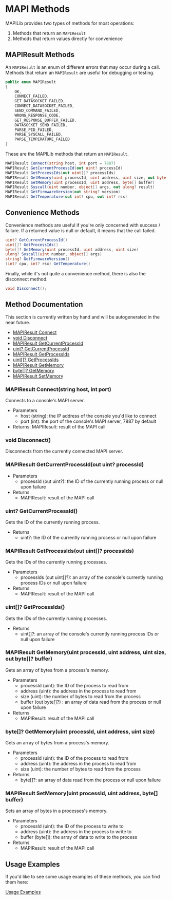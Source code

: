 # MAPI Methods

MAPILib provides two types of methods for most operations:

1. Methods that return an `MAPIResult`
2. Methods that return values directly for convenience

## MAPIResult Methods

An `MAPIResult` is an enum of different errors that may occur during a call. Methods that return an `MAPIResult` are useful for debugging or testing.

```C#
public enum MAPIResult
{
    OK,
    CONNECT_FAILED,
    GET_DATASOCKET_FAILED,
    CONNECT_DATASOCKET_FAILED,
    SEND_COMMAND_FAILED,
    WRONG_RESPONSE_CODE,
    GET_RESPONSE_BUFFER_FAILED,
    DATASOCKET_SEND_FAILED,
    PARSE_PID_FAILED,
    PARSE_SYSCALL_FAILED,
    PARSE_TEMPERATURE_FAILED
}
```

These are the MAPILib methods that return an `MAPIResult`.

```C#
MAPIResult Connect(string host, int port = 7887)
MAPIResult GetCurrentProcessId(out uint? processId)
MAPIResult GetProcessIds(out uint[]? processIds)
MAPIResult GetMemory(uint processId, uint address, uint size, out byte[]? buffer)
MAPIResult SetMemory(uint processId, uint address, byte[] buffer)
MAPIResult Syscall(uint number, object[] args, out ulong? result)
MAPIResult GetFirmwareVersion(out string? version)
MAPIResult GetTemperature(out int? cpu, out int? rsx)
```

## Convenience Methods

Convenience methods are useful if you're only concerned with success / failure. If a returned value is null or default, it means that the call failed.

```C#
uint? GetCurrentProcessId()
uint[]? GetProcessIds()
byte[]? GetMemory(uint processId, uint address, uint size)
ulong? Syscall(uint number, object[] args)
string? GetFirmwareVersion()
(int? cpu, int? rsx) GetTemperature()
```

Finally, while it's not quite a convenience method, there is also the disconnect method.

```C#
void Disconnect();
```

## Method Documentation

This section is currently written by hand and will be autogenerated in the near future.

* [MAPIResult Connect](#mapiresult-connectstring-host-int-port)
* [void Disconnect](#void-disconnect)
* [MAPIResult GetCurrentProcessId](#mapiresult-getcurrentprocessidout-uint-processid)
* [uint? GetCurrentProcessId](#uint-getcurrentprocessid)
* [MAPIResult GetProcessIds](#mapiresult-getprocessidsout-uint-processids)
* [uint[]? GetProcessIds](#uint-getprocessids)
* [MAPIResult GetMemory](#mapiresult-getmemoryuint-processid-uint-address-uint-size-out-byte-buffer)
* [byte[]? GetMemory](#byte-getmemoryuint-processid-uint-address-uint-size)
* [MAPIResult SetMemory](#mapiresult-setmemoryuint-processid-uint-address-byte-buffer)

### MAPIResult Connect(string host, int port)

Connects to a console's MAPI server.

* Parameters
    * host (string): the IP address of the console you'd like to connect
    * port (int): the port of the console's MAPI server, 7887 by default
* Returns:
    MAPIResult: result of the MAPI call

### void Disconnect()

Disconnects from the currently connected MAPI server.

### MAPIResult GetCurrentProcessId(out uint? processId)

* Parameters
    * processId (out uint?): the ID of the currently running process or null upon failure
* Returns
    * MAPIResult: result of the MAPI call

### uint? GetCurrentProcessId()

Gets the ID of the currently running process.

* Returns
    * uint?: the ID of the currently running process or null upon failure

### MAPIResult GetProcessIds(out uint[]? processIds)

Gets the IDs of the currently running processes.

* Parameters
    * processIds (out uint[]?): an array of the console's currently running process IDs or null upon failure
* Returns
    * MAPIResult: result of the MAPI call

### uint[]? GetProcessIds()

Gets the IDs of the currently running processes.

* Returns
    * uint[]?: an array of the console's currently running process IDs or null upon failure

### MAPIResult GetMemory(uint processId, uint address, uint size, out byte[]? buffer)

Gets an array of bytes from a process's memory.

* Parameters
    * processId (uint): the ID of the process to read from
    * address (uint): the address in the process to read from
    * size (uint): the number of bytes to read from the process
    * buffer (out byte[]?) : an array of data read from the process or null upon failure
* Returns
    * MAPIResult: result of the MAPI call

### byte[]? GetMemory(uint processId, uint address, uint size)

Gets an array of bytes from a process's memory.

* Parameters
    * processId (uint): the ID of the process to read from
    * address (uint): the address in the process to read from
    * size (uint): the number of bytes to read from the process
* Returns
    * byte[]?: an array of data read from the process or null upon failure

### MAPIResult SetMemory(uint processId, uint address, byte[] buffer)

Sets an array of bytes in a processes's memory.

* Parameters
    * processId (uint): the ID of the process to write to
    * address (uint): the address in the process to write to
    * buffer (byte[]): the array of data to write to the process
* Returns
    * MAPIResult: result of the MAPI call

## Usage Examples

If you'd like to see some usage examples of these methods, you can find them here:

[Usage Examples](/docs/EXAMPLES.md)